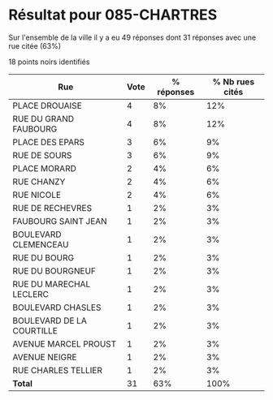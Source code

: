 # Résultat pour 085-CHARTRES

Sur l'ensemble de la ville il y a eu 49 réponses dont 31 réponses avec une rue citée (63%)

18 points noirs identifiés

| Rue | Vote | % réponses | % Nb rues cités|
|-----|------|------------|----------------|
| PLACE DROUAISE | 4 | 8% | 12%|
| RUE DU GRAND FAUBOURG | 4 | 8% | 12%|
| PLACE DES EPARS | 3 | 6% | 9%|
| RUE DE SOURS | 3 | 6% | 9%|
| PLACE MORARD | 2 | 4% | 6%|
| RUE CHANZY | 2 | 4% | 6%|
| RUE NICOLE | 2 | 4% | 6%|
| RUE DE RECHEVRES | 1 | 2% | 3%|
| FAUBOURG SAINT JEAN | 1 | 2% | 3%|
| BOULEVARD CLEMENCEAU | 1 | 2% | 3%|
| RUE DU BOURG | 1 | 2% | 3%|
| RUE DU BOURGNEUF | 1 | 2% | 3%|
| RUE DU MARECHAL LECLERC | 1 | 2% | 3%|
| BOULEVARD CHASLES | 1 | 2% | 3%|
| BOULEVARD DE LA COURTILLE | 1 | 2% | 3%|
| AVENUE MARCEL PROUST | 1 | 2% | 3%|
| AVENUE NEIGRE | 1 | 2% | 3%|
| RUE CHARLES TELLIER | 1 | 2% | 3%|
| **Total** | 31 | 63% | 100%|

